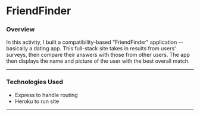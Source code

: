 # FriendFinder

### Overview
In this activity, I built a compatibility-based "FriendFinder" application -- basically a dating app. This full-stack site takes in results from users' surveys, then compare their answers with those from other users. The app then displays the name and picture of the user with the best overall match.
_______________________________________________________________________________________________________________________

### Technologies Used
* Express to handle routing
* Heroku to run site
_______________________________________________________________________________________________________________________